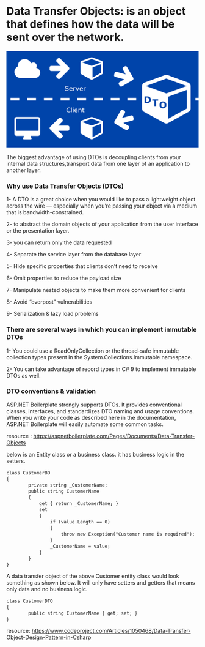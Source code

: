 # Data Transfer Objects: is an object that defines how the data will be sent over the network.

![](DTO.png)

The biggest advantage of using DTOs is decoupling clients from your internal data structures,transport data from one layer of an application to another layer.

### Why use Data Transfer Objects (DTOs)

1- A DTO is a great choice when you would like to pass a lightweight object across the wire — especially when you’re passing your object via a medium that is bandwidth-constrained.

2- to abstract the domain objects of your application from the user interface or the presentation layer.

3- you can return only the data requested

4- Separate the service layer from the database layer

5- Hide specific properties that clients don’t need to receive

6- Omit properties to reduce the payload size

7- Manipulate nested objects to make them more convenient for clients

8- Avoid “overpost” vulnerabilities

9- Serialization & lazy load problems


### There are several ways in which you can implement immutable DTOs

1- You could use a ReadOnlyCollection or the thread-safe immutable collection types present in the System.Collections.Immutable namespace. 

2- You can take advantage of record types in C# 9 to implement immutable DTOs as well.

### DTO conventions & validation

ASP.NET Boilerplate strongly supports DTOs. It provides conventional classes, interfaces, and standardizes DTO naming and usage conventions. When you write your code as described here in the documentation, ASP.NET Boilerplate will easily automate some common tasks.

resource : https://aspnetboilerplate.com/Pages/Documents/Data-Transfer-Objects

below is an Entity class or a business class. it has business logic in the setters.

```
class CustomerBO
{
        private string _CustomerName;
        public string CustomerName
        {
            get { return _CustomerName; }
            set 
            {
                if (value.Length == 0)
                {
                    throw new Exception("Customer name is required");
                }
                _CustomerName = value; 
            }
        }
}

```

A data transfer object of the above Customer entity class would look something as shown below. It will only have setters and getters that means only data and no business logic.

```
class CustomerDTO
{
        public string CustomerName { get; set; }
}
```

resource: https://www.codeproject.com/Articles/1050468/Data-Transfer-Object-Design-Pattern-in-Csharp
